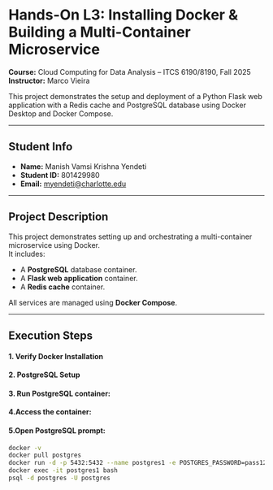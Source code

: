 # Hands-On L3: Installing Docker & Building a Multi-Container Microservice  

**Course:** Cloud Computing for Data Analysis – ITCS 6190/8190, Fall 2025  
**Instructor:** Marco Vieira  

This project demonstrates the setup and deployment of a Python Flask web application with a Redis cache and PostgreSQL database using Docker Desktop and Docker Compose.  

---



## Student Info
- **Name:** Manish Vamsi Krishna Yendeti
- **Student ID:** 801429980  
- **Email:** myendeti@charlotte.edu  

---

## Project Description
This project demonstrates setting up and orchestrating a multi-container microservice using Docker.  
It includes:
- A **PostgreSQL** database container.
- A **Flask web application** container.
- A **Redis cache** container.

All services are managed using **Docker Compose**.

---

## Execution Steps



#### 1. Verify Docker Installation
#### 2. PostgreSQL Setup
#### 3. Run PostgreSQL container:
#### 4.Access the container:
#### 5.Open PostgreSQL prompt:
```bash
docker -v
docker pull postgres
docker run -d -p 5432:5432 --name postgres1 -e POSTGRES_PASSWORD=pass12345 postgres
docker exec -it postgres1 bash
psql -d postgres -U postgres

